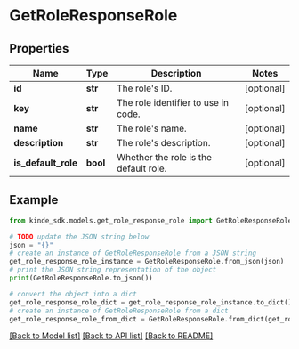# GetRoleResponseRole


## Properties

Name | Type | Description | Notes
------------ | ------------- | ------------- | -------------
**id** | **str** | The role&#39;s ID. | [optional] 
**key** | **str** | The role identifier to use in code. | [optional] 
**name** | **str** | The role&#39;s name. | [optional] 
**description** | **str** | The role&#39;s description. | [optional] 
**is_default_role** | **bool** | Whether the role is the default role. | [optional] 

## Example

```python
from kinde_sdk.models.get_role_response_role import GetRoleResponseRole

# TODO update the JSON string below
json = "{}"
# create an instance of GetRoleResponseRole from a JSON string
get_role_response_role_instance = GetRoleResponseRole.from_json(json)
# print the JSON string representation of the object
print(GetRoleResponseRole.to_json())

# convert the object into a dict
get_role_response_role_dict = get_role_response_role_instance.to_dict()
# create an instance of GetRoleResponseRole from a dict
get_role_response_role_from_dict = GetRoleResponseRole.from_dict(get_role_response_role_dict)
```
[[Back to Model list]](../README.md#documentation-for-models) [[Back to API list]](../README.md#documentation-for-api-endpoints) [[Back to README]](../README.md)


